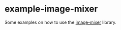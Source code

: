 # example-image-mixer
Some examples on how to use the [image-mixer](https://www.npmjs.com/package/image-mixer) library.
